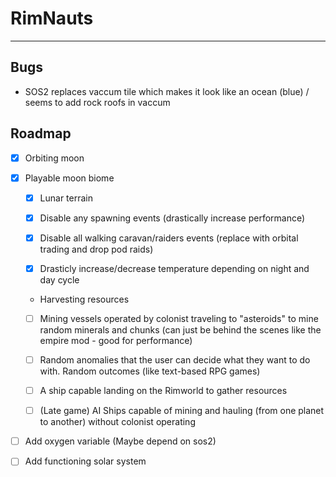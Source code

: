 # RimNauts

---

## Bugs

- SOS2 replaces vaccum tile which makes it look like an ocean (blue) / seems to add rock roofs in vaccum

## Roadmap

- [x] Orbiting moon

- [x] Playable moon biome

  - [x] Lunar terrain

  - [x] Disable any spawning events (drastically increase performance)

  - [x] Disable all walking caravan/raiders events (replace with orbital trading and drop pod raids)

  - [x] Drasticly increase/decrease temperature depending on night and day cycle

  - Harvesting resources

   - [ ] Mining vessels operated by colonist traveling to "asteroids" to mine random minerals and chunks (can just be behind the scenes like the empire mod - good for performance)

   - [ ] Random anomalies that the user can decide what they want to do with. Random outcomes (like text-based RPG games)

   - [ ] A ship capable landing on the Rimworld to gather resources

   - [ ] (Late game) AI Ships capable of mining and hauling (from one planet to another) without colonist operating

- [ ] Add oxygen variable (Maybe depend on sos2)

- [ ] Add functioning solar system
